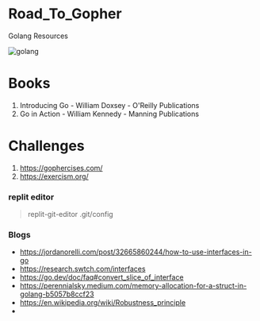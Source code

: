 # Road_To_Gopher
Golang Resources

![golang](https://user-images.githubusercontent.com/39147514/189495623-052cbe1d-333e-4fc5-928a-01b33ef39c06.png)

# Books
1. Introducing Go - William Doxsey - O'Reilly Publications
2. Go in Action - William Kennedy - Manning Publications 

# Challenges
1. https://gophercises.com/
2. https://exercism.org/

### replit editor
> replit-git-editor .git/config

### Blogs
- https://jordanorelli.com/post/32665860244/how-to-use-interfaces-in-go
- https://research.swtch.com/interfaces
- https://go.dev/doc/faq#convert_slice_of_interface
- https://perennialsky.medium.com/memory-allocation-for-a-struct-in-golang-b5057b8ccf23
- https://en.wikipedia.org/wiki/Robustness_principle
- 
